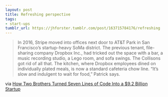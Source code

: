 ```yaml
---
layout: post
title: Refreshing perspective
tags:
- start-ups
tumblr_url: https://jhforster.tumblr.com/post/163715784176/refreshing
---
```

> In 2016, Stripe moved into offices next door to AT&T Park in San Francisco’s startup-heavy SoMa district. The previous tenant, file-sharing company Dropbox Inc., had tricked out the space with a bar, a music recording studio, a Lego room, and sofa swings. The Collisons got rid of all that. The kitchen, where Dropbox employees dined on individually plated meals, is now a standard cafeteria chow line. “It’s slow and indulgent to wait for food,” Patrick says.

via [How Two Brothers Turned Seven Lines of Code Into a $9.2 Billion Startup](https://www.bloomberg.com/news/features/2017-08-01/how-two-brothers-turned-seven-lines-of-code-into-a-9-2-billion-startup)
